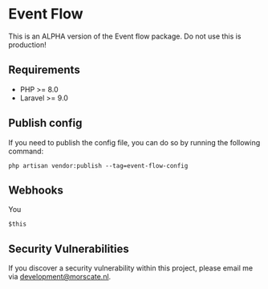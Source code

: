 # Event Flow
This is an ALPHA version of the Event flow package. Do not use this is production!

## Requirements

- PHP >= 8.0
- Laravel >= 9.0

## Publish config
If you need to publish the config file, you can do so by running the following command:
```
php artisan vendor:publish --tag=event-flow-config
```

## Webhooks
You 
```
$this
```

## Security Vulnerabilities

If you discover a security vulnerability within this project, please email me via [development@morscate.nl](mailto:development@morscate.nl).
